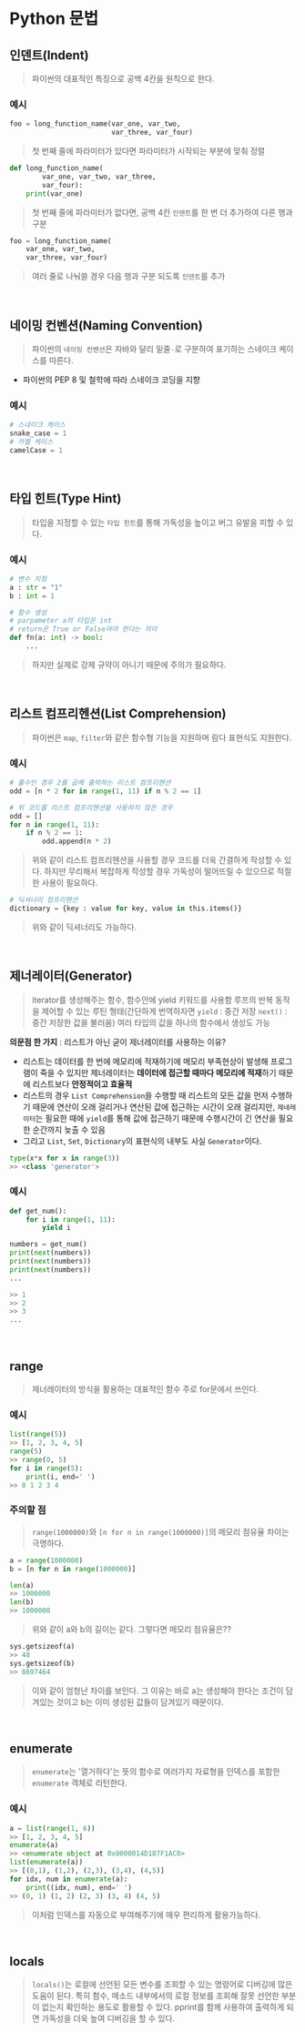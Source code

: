# Python 문법

## 인덴트(Indent)
> 파이썬의 대표적인 특징으로 공백 4칸을 원칙으로 한다.

### 예시
```python
foo = long_function_name(var_one, var_two,
                         var_three, var_four)
```
> 첫 번째 줄에 파라미터가 있다면 파라미터가 시작되는 부분에 맞춰 정렬

```python
def long_function_name(
        var_one, var_two, var_three,
        var_four):
    print(var_one)
```
> 첫 번째 줄에 파라미터가 없다면, 공백 4칸 `인덴트`를 한 번 더 추가하여 다른 행과 구분

```python
foo = long_function_name(
    var_one, var_two,
    var_three, var_four)
```
> 여러 줄로 나눠쓸 경우 다음 행과 구분 되도록 `인덴트`를 추가
<br>

## 네이밍 컨벤션(Naming Convention)
> 파이썬의 `네이밍 컨벤션`은 자바와 달리 밑줄`-`로 구분하여 표기하는 스네이크 케이스를 따른다.
- 파이썬의 PEP 8 및 철학에 따라 스네이크 코딩을 지향

### 예시
```python
# 스네이크 케이스
snake_case = 1
# 카멜 케이스
camelCase = 1
```
<br>

## 타입 힌트(Type Hint)
> 타입을 지정할 수 있는 `타입 힌트`를 통해 가독성을 높이고 버그 유발을 피할 수 있다.

### 예시
```python
# 변수 지정
a : str = "1"
b : int = 1

# 함수 생성
# parpameter a의 타입은 int
# return은 True or False여야 한다는 의미
def fn(a: int) -> bool:
    ...
```
> 하지만 실제로 강제 규약이 아니기 때문에 주의가 필요하다.
<br>

## 리스트 컴프리헨션(List Comprehension)
> 파이썬은 `map`, `filter`와 같은 함수형 기능을 지원하며 람다 표현식도 지원한다.

### 예시
```python
# 홀수인 경우 2를 곱해 출력하는 리스트 컴프리헨션 
odd = [n * 2 for in range(1, 11) if n % 2 == 1]

# 위 코드를 리스트 컴프리헨션을 사용하지 않은 경우
odd = []
for n in range(1, 11):
    if n % 2 == 1:
        odd.append(n * 2)
```
> 위와 같이 리스트 컴프리헨션을 사용할 경우 코드를 더욱 간결하게 작성할 수 있다.
> 하지만 무리해서 복잡하게 작성할 경우 가독성이 떨어뜨릴 수 있으므로 적절한 사용이 필요하다.

```python
# 딕셔너리 컴프리헨션
dictionary = {key : value for key, value in this.items()}
```
> 위와 같이 딕셔너리도 가능하다.
<br>

## 제너레이터(Generator)
> iterator를 생성해주는 함수, 함수안에 yield 키워드를 사용함
> 루프의 반복 동작을 제어할 수 있는 루틴 형태(간단하게 번역하자면 `yield` : 중간 저장 `next()` : 중간 저장한 값을 불러옴)
> 여러 타입의 값을 하나의 함수에서 생성도 가능

**의문점 한 가지** : 리스트가 아닌 굳이 제너레이터를 사용하는 이유?
- 리스트는 데이터를 한 번에 메모리에 적재하기에 메모리 부족현상이 발생해 프로그램이 죽을 수 있지만 제너레이터는 **데이터에 접근할 때마다 메모리에 적재**하기 때문에 리스트보다 **안정적이고 효율적**
- 리스트의 경우 `List Comprehension`을 수행할 때 리스트의 모든 값을 먼저 수행하기 때문에 연산이 오래 걸리거나 연산된 값에 접근하는 시간이 오래 걸리지만, `제네레이터`는 필요한 때에 `yield`를 통해 값에 접근하기 때문에 수행시간이 긴 연산을 필요한 순간까지 늦출 수 있음
- 그리고 `List`, `Set`, `Dictionary`의 표현식의 내부도 사실 `Generator`이다.
```python
type(x*x for x in range(3))
>> <class 'generator'> 
```

### 예시
```python
def get_num():
    for i in range(1, 11):
        yield i

numbers = get_num()
print(next(numbers))
print(next(numbers))
print(next(numbers))
...

>> 1
>> 2
>> 3
...
```
<br>

## range
> 제너레이터의 방식을 활용하는 대표적인 함수 
> 주로 for문에서 쓰인다.

### 예시
```python
list(range(5))
>> [1, 2, 3, 4, 5]
range(5)
>> range(0, 5)
for i in range(5):
    print(i, end=' ')
>> 0 1 2 3 4
```

### 주의할 점
> `range(1000000)`와 `[n for n in range(1000000)]`의 메모리 점유율 차이는 극명하다.
```python
a = range(1000000)
b = [n for n in range(1000000)]

len(a)
>> 1000000
len(b)
>> 1000000
```
> 위와 같이 a와 b의 길이는 같다. 그렇다면 메모리 점유율은??
```python
sys.getsizeof(a)
>> 48 
sys.getsizeof(b)
>> 8697464
```
> 이와 같이 엄청난 차이를 보인다.
> 그 이유는 바로 a는 생성해야 한다는 조건이 담겨있는 것이고 b는 이미 생성된 값들이 담겨있기 때문이다.
<br>

## enumerate
> `enumerate`는 '열거하다'는 뜻의 함수로 여러가지 자료형을 인덱스를 포함한 `enumerate` 객체로 리턴한다.

### 예시
```python
a = list(range(1, 6))
>> [1, 2, 3, 4, 5]
enumerate(a)
>> <enumerate object at 0x0000014D187F1AC0>
list(enumerate(a))
>> [(0,1), (1,2), (2,3), (3,4), (4,5)]
for idx, num in enumerate(a):
    print((idx, num), end=' ')
>> (0, 1) (1, 2) (2, 3) (3, 4) (4, 5)
```
> 이처럼 인덱스를 자동으로 부여해주기에 매우 편리하게 활용가능하다.
<br>

## locals
> `locals()`는 로컬에 선언된 모든 변수를 조회할 수 있는 명령어로 디버깅에 많은 도움이 된다.
> 특히 함수, 메소드 내부에서의 로컬 정보를 조회해 잘못 선언한 부분이 없는지 확인하는 용도로 활용할 수 있다.
> pprint를 함께 사용하여 출력하게 되면 가독성을 더욱 높여 디버깅을 할 수 있다.